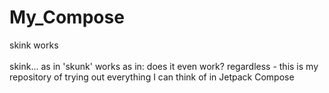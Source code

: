 # My_Compose
skink works
<br /><br />
skink... as in 'skunk' works
as in: does it even work?
regardless - this is my repository of trying out everything I can think of in Jetpack Compose

